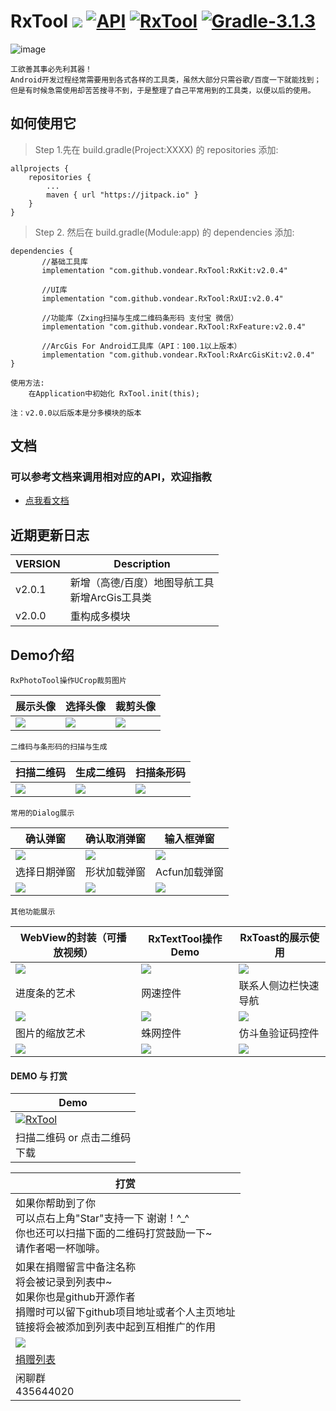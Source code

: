 # RxTool [![](https://img.shields.io/badge/platform-android-brightgreen.svg)](https://developer.android.com/index.html)  [![API](https://img.shields.io/badge/API-14%2B-blue.svg?style=flat)](https://android-arsenal.com/api?level=14)  [![RxTool](https://jitpack.io/v/vondear/RxTool.svg)](https://jitpack.io/#vondear/RxTool)  [![Gradle-3.1.3](https://img.shields.io/badge/Gradle-3.1.3-brightgreen.svg)](https://img.shields.io/badge/Gradle-3.1.3-brightgreen.svg)![image](https://github.com/vondear/RxTool/raw/master/miku.png)    工欲善其事必先利其器！    Android开发过程经常需要用到各式各样的工具类，虽然大部分只需谷歌/百度一下就能找到；    但是有时候急需使用却苦苦搜寻不到，于是整理了自己平常用到的工具类，以便以后的使用。## 如何使用它> Step 1.先在 build.gradle(Project:XXXX) 的 repositories 添加:	allprojects {		repositories {			...			maven { url "https://jitpack.io" }		}	}> Step 2. 然后在 build.gradle(Module:app) 的 dependencies 添加:	dependencies {	       //基础工具库           implementation "com.github.vondear.RxTool:RxKit:v2.0.4"	       //UI库	       implementation "com.github.vondear.RxTool:RxUI:v2.0.4"	       //功能库（Zxing扫描与生成二维码条形码 支付宝 微信）           implementation "com.github.vondear.RxTool:RxFeature:v2.0.4"           //ArcGis For Android工具库（API：100.1以上版本）           implementation "com.github.vondear.RxTool:RxArcGisKit:v2.0.4"	}    使用方法:        在Application中初始化 RxTool.init(this);    注：v2.0.0以后版本是分多模块的版本## 文档### 可以参考文档来调用相对应的API，欢迎指教- [点我看文档](https://github.com/vondear/RxTool/wiki/RxTool-Wiki)## 近期更新日志| VERSION | Description| ---------- | -------------| v2.0.1     | 新增（高德/百度）地图导航工具<br>新增ArcGis工具类| v2.0.0     | 重构成多模块## Demo介绍    RxPhotoTool操作UCrop裁剪图片| 展示头像 | 选择头像 | 裁剪头像| ---------- | ------------- | -------------| <img src="screenshot/screenshot_1.jpg"> | <img src="screenshot/screenshot_8.jpg"> | <img src="screenshot/screenshot_9.jpg">    二维码与条形码的扫描与生成| 扫描二维码 | 生成二维码 | 扫描条形码| ---------- | ------------- | -------------| <img src="screenshot/screenshot_2.jpg"> | <img src="screenshot/screenshot_3.jpg"> | <img src="screenshot/screenshot_10.jpg">    常用的Dialog展示| 确认弹窗 | 确认取消弹窗 | 输入框弹窗| ---------- | ------------- | -------------| <img src="screenshot/screenshot_5.png"> | <img src="screenshot/screenshot_6.png"> | <img src="screenshot/screenshot_7.png">| 选择日期弹窗 | 形状加载弹窗 | Acfun加载弹窗| <img src="screenshot/screenshot_11.png"> | <img src="screenshot/screenshot_12.png"> | <img src="screenshot/screenshot_13.png">    其他功能展示| WebView的封装（可播放视频） | RxTextTool操作Demo | RxToast的展示使用| ---------- | ------------- | -------------| <img src="screenshot/screenshot_14.png"> | <img src="screenshot/screenshot_15.png"> | <img src="screenshot/screenshot_18.png">| 进度条的艺术 | 网速控件 | 联系人侧边栏快速导航| <img src="screenshot/screenshot_16.png"> | <img src="screenshot/screenshot_17.png"> | <img src="screenshot/screenshot_22.png">| 图片的缩放艺术 | 蛛网控件 | 仿斗鱼验证码控件| <img src="screenshot/screenshot_19.png"> | <img src="screenshot/screenshot_20.png"> | <img src="screenshot/screenshot_21.png">#### DEMO 与 打赏| Demo || ---------- || [![RxTool](https://github.com/vondear/RxTool/blob/master/qrcode_apk.png)](https://github.com/vondear/RxTool/raw/master/RxTool.apk) || 扫描二维码 or 点击二维码 <br> 下载|| 打赏 || ---------- ||  如果你帮助到了你<br>可以点右上角"Star"支持一下 谢谢！^_^<br>你也还可以扫描下面的二维码打赏鼓励一下~ <br>请作者喝一杯咖啡。|| 如果在捐赠留言中备注名称<br>将会被记录到列表中~ <br>如果你也是github开源作者<br>捐赠时可以留下github项目地址或者个人主页地址<br>链接将会被添加到列表中起到互相推广的作用 ||  <img src="pay_qr_code.jpg"> || [捐赠列表](Contributor.md) || 闲聊群 <br> 435644020 |